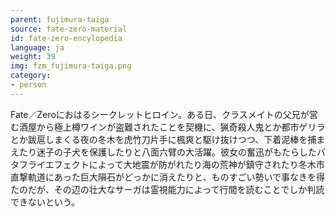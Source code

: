 ```yaml
---
parent: fujimura-taiga
source: fate-zero-material
id: fate-zero-encylopedia
language: ja
weight: 39
img: fzm_fujimura-taiga.png
category:
- person
---
```


Fate／Zeroにおはるシークレットヒロイン。ある日、クラスメイトの父兄が営む酒屋から極上樽ワインが盗難されたことを契機に、猟奇殺人鬼とか都市ゲリラとか跋扈しまくる夜の冬木を虎竹刀片手に楓爽と駆け抜けつつ、下着泥棒を捕まえたり迷子の子犬を保護したりと八面六臂の大活躍。彼女の奮迅がもたらしたバタフライエフェクトによって大地震が防がれたり海の荒神が鎮守されたり冬木市直撃軌道にあった巨大隕石がどっかに消えたりと、ものすごい勢いで事なきを得たのだが、その辺の壮大なサーガは霊視能力によって行間を読むことでしか判読できないという。
